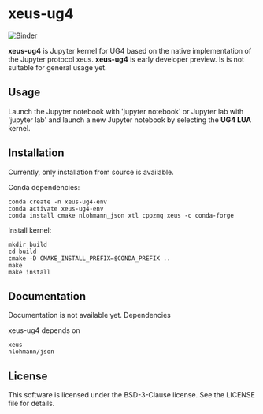 # xeus-ug4

[![Binder](https://mybinder.org/badge_logo.svg)](https://mybinder.org/v2/gh/UG4/xeus-ug4/master)

**xeus-ug4** is Jupyter kernel for UG4 based on the native implementation of the Jupyter protocol xeus.
**xeus-ug4** is early developer preview. Is is not suitable for general usage yet.  

## Usage

Launch the Jupyter notebook with 'jupyter notebook' or Jupyter lab with 'jupyter lab' and launch a new Jupyter notebook by selecting the **UG4 LUA**  kernel.


## Installation

Currently, only installation from source is available.

Conda dependencies:
```
conda create -n xeus-ug4-env
conda activate xeus-ug4-env
conda install cmake nlohmann_json xtl cppzmq xeus -c conda-forge
```

Install kernel:

```
mkdir build
cd build
cmake -D CMAKE_INSTALL_PREFIX=$CONDA_PREFIX ..
make
make install
```

## Documentation

Documentation is not available yet.
Dependencies

xeus-ug4 depends on

    xeus
    nlohmann/json
    

## License

This software is licensed under the BSD-3-Clause license. See the LICENSE file for details.
